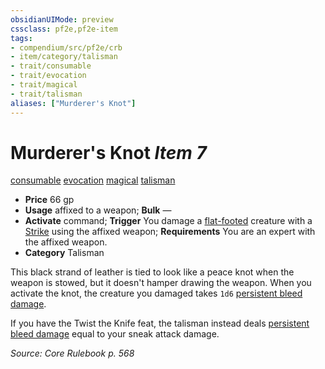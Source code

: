 ```yaml
---
obsidianUIMode: preview
cssclass: pf2e,pf2e-item
tags:
- compendium/src/pf2e/crb
- item/category/talisman
- trait/consumable
- trait/evocation
- trait/magical
- trait/talisman
aliases: ["Murderer's Knot"]
---
```

# Murderer's Knot *Item 7*  
[consumable](rules/traits/consumable.md)  [evocation](rules/traits/evocation.md)  [magical](rules/traits/magical.md)  [talisman](rules/traits/talisman.md)  

- **Price** 66 gp
- **Usage** affixed to a weapon; **Bulk** —
- **Activate** command; **Trigger** You damage a [flat-footed](rules/conditions.md#Flat-footed) creature with a [Strike](rules/actions/strike.md) using the affixed weapon; **Requirements** You are an expert with the affixed weapon.
- **Category** Talisman

This black strand of leather is tied to look like a peace knot when the weapon is stowed, but it doesn't hamper drawing the weapon. When you activate the knot, the creature you damaged takes `1d6` [persistent bleed damage](rules/conditions.md#Persistent%20Damage).

If you have the Twist the Knife feat, the talisman instead deals [persistent bleed damage](rules/conditions.md#Persistent%20Damage) equal to your sneak attack damage.

*Source: Core Rulebook p. 568*